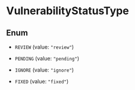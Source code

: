 

# VulnerabilityStatusType

## Enum


* `REVIEW` (value: `"review"`)

* `PENDING` (value: `"pending"`)

* `IGNORE` (value: `"ignore"`)

* `FIXED` (value: `"fixed"`)



